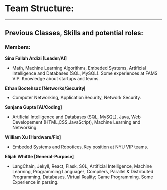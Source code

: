 # Team Structure:
***
## Previous Classes, Skills and potential roles:
### Members:

**Sina Fallah Ardizi [Leader/AI]**  
* Math, Machine Learning Algorithms, Embeded Systems, Artificial Intelligence and Databases (SQL, MySQL). Some experiences at FAMS VIP. Knowledge about startups and teams.

**Ethan Bootehsaz [Networks/Security]**  
* Computer Networking, Application Security, Network Security.

**Sanjana Gupta [AI/Coding]**  
* Artificial Intelligence and Databases (SQL, MySQL), Java, Web Developement (HTML,CSS,JavaScript), Machine Learning and Networking.

**William Xu [Hardware/Fix]**  
* Embeded Systems and Robotices. Key position at NYU VIP teams.

**Elijah Whittle [General-Purpose]**  
* LangChain, Jekyll, React, Flask, SQL, Artificial Intelligence, Machine Learning, Programming Languages, Compilers, Parallel & Distributed Programming, Databases, Virtual Reality; Game Programming. Some Experience in parsing.